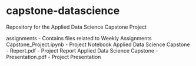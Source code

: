 # capstone-datascience
Repository for the Applied Data Science Capstone Project 

assignments - Contains files related to Weekly Assignments
Capstone_Project.ipynb	- Project Notebook
Applied Data Science Capstone - Report.pdf - Project Report
Applied Data Science Capstone - Presentation.pdf - Project Presentation
